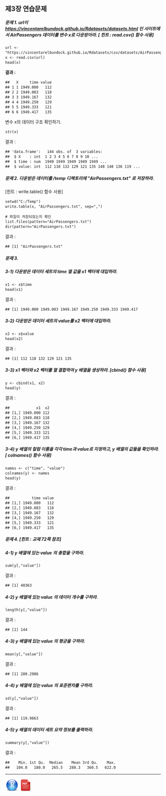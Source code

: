 ## 제3장 연습문제



##### 문제 1. url이  https://vincentarelbundock.github.io/Rdatasets/datasets.html 인 사이트에서 AirPassengers 데이터를 변수 x로 다운받아라. [ 힌트 : read.csv() 함수 사용]

```{r}
url <- "https://vincentarelbundock.github.io/Rdatasets/csv/datasets/AirPassengers.csv"
x <- read.csv(url)
head(x)
```

**결과 :**

```{}
##   X     time value
## 1 1 1949.000   112
## 2 2 1949.083   118
## 3 3 1949.167   132
## 4 4 1949.250   129
## 5 5 1949.333   121
## 6 6 1949.417   135
```



변수 x의 데이터 구조 확인하기.

```{r}
str(x)
```

결과 : 

```
## 'data.frame':   144 obs. of  3 variables:
##  $ X    : int  1 2 3 4 5 6 7 8 9 10 ...
##  $ time : num  1949 1949 1949 1949 1949 ...
##  $ value: int  112 118 132 129 121 135 148 148 136 119 ...
```



##### 문제 2. 다운받은 데이터를 /temp 디렉토리에 "AirPassengers.txt" 로 저장하라.

[힌트 : write.table() 함수 사용]

```{r}
setwd("C:/Temp")
write.table(x, "AirPassengers.txt", sep=",")

# 파일이 저장되었는지 확인
list.files(pattern="AirPassengers.txt")
dir(pattern="AirPassengers.txt")
```

결과 :

```
## [1] "AirPassengers.txt"
```



##### 문제 3. 

##### 3-1) 다운받은 데이터 세트의 time 열 값을 x1 벡터에 대입하라.

```{r}
x1 <- x$time
head(x1)
```

결과 :

```
## [1] 1949.000 1949.083 1949.167 1949.250 1949.333 1949.417
```



##### 3-2) 다운받은 데이터 세트의 value를 x2 벡터에 대입하라.

```{r}
x2 <- x$value
head(x2)
```

결과 :

```
## [1] 112 118 132 129 121 135
```



##### 3-3) x1 벡터와 x2 벡터를 열 결합하여 y 배열을 생성하라. [cbind() 함수 사용]

```{r}
y <- cbind(x1, x2)
head(y)
```

결과 :

```{}
##            x1  x2
## [1,] 1949.000 112
## [2,] 1949.083 118
## [3,] 1949.167 132
## [4,] 1949.250 129
## [5,] 1949.333 121
## [6,] 1949.417 135
```



##### 3-4) y 배열의 컬럼 이름을 각각 time과 value로 지정하고, y 배열의 값들을 확인하라. [ colnames() 함수 사용]

```{r}
names <- c("time", "value")
colnames(y) <- names
head(y)
```

결과 :

```
##          time value
## [1,] 1949.000   112
## [2,] 1949.083   118
## [3,] 1949.167   132
## [4,] 1949.250   129
## [5,] 1949.333   121
## [6,] 1949.417   135
```



##### 문제 4. [힌트 : 교재 72쪽 참조]

##### 4-1) y 배열에 있는 value 의 총합을 구하라.

```{r}
sum(y[,"value"])
```

결과 :

```
## [1] 40363
```



##### 4-2) y 배열에 있는 value 의 데이터 개수를 구하라.

```{r}
length(y[,"value"])
```

결과 :

```
## [1] 144
```



##### 4-3) y 배열에 있는 value 의 평균을 구하라.

```{r}
mean(y[,"value"])
```

결과 :

```
## [1] 280.2986
```



##### 4-4) y 배열에 있는 value 의 표준편차를 구하라.

```{r}
sd(y[,"value"])
```

결과 :

```
## [1] 119.9663
```



##### 4-5) y 배열의 데이터 세트 요약 정보를 출력하라.

```{r}
summary(y[,"value"])
```

결과 :

```
##    Min. 1st Qu.  Median    Mean 3rd Qu.    Max. 
##   104.0   180.0   265.5   280.3   360.5   622.0 
```



------

[<img src="images/R.png" alt="R" style="zoom:80%;" />](source/ch_3_Exercise.R) [<img src="images/pdf_image.png" alt="pdf_image" style="zoom:80%;" />](pdf/ch_3_Exercise.pdf)

